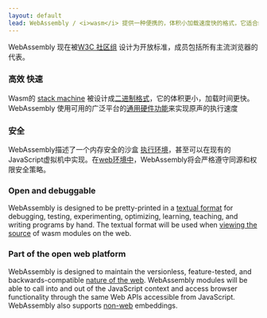 ```yaml
---
layout: default
lead: WebAssembly / <i>wasm</i> 提供一种便携的，体积小加载速度快的格式，它适合编译后再Web中运行。
---
```


<div class="flash flash-warn">
  WebAssembly 现在被<a href="https://www.w3.org/community/webassembly/">W3C 社区组</a> 设计为开放标准，成员包括所有主流浏览器的代表。
</div>
<div class="row">
  <div class="bubble col-xs-12 col-md-6">
    <h3>高效 快速</h3>
    <p>Wasm的 <a href="/docs/semantics/">stack machine</a> 被设计成<a href="/docs/binary-encoding/">二进制格式</a>，它的体积更小，加载时间更快。 WebAssembly 使用可用的广泛平台的<a href="/docs/portability/#assumptions-for-efficient-execution">通用硬件功能</a>来实现原声的执行速度</p>
  </div>
  <div class="bubble col-xs-12 col-md-6">
    <h3>安全</h3>
    <p>
    WebAssembly描述了一个内存安全的沙盒 <a href="/docs/semantics/#linear-memory">执行环境</a>，甚至可以在现有的JavaScript虚拟机中实现。在<a href="/docs/web/">web环境中</a>，WebAssembly将会严格遵守同源和权限安全策略。
    </p>
  </div>
</div>
<div class="row">
  <div class="bubble col-xs-12 col-md-6">
    <h3>Open and debuggable</h3>
    <p>WebAssembly is designed to be pretty-printed in a <a href="/docs/text-format/">textual format</a> for debugging, testing, experimenting, optimizing, learning, teaching, and writing programs by hand. The textual format will be used when <a href="/docs/faq/#will-webassembly-support-view-source-on-the-web">viewing the source</a> of wasm modules on the web.</p>
  </div>
  <div class="bubble col-xs-12 col-md-6">
    <h3>Part of the open web platform</h3>
    <p>WebAssembly is designed to maintain the versionless, feature-tested, and backwards-compatible <a href="/docs/web/">nature of the web</a>. WebAssembly modules will be able to call into and out of the JavaScript context and access browser functionality through the same Web APIs accessible from JavaScript. WebAssembly also supports <a href="/docs/non-web/">non-web</a> embeddings.</p>
  </div>
</div>
